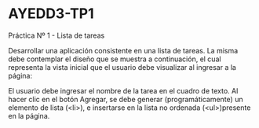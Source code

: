 # AYEDD3-TP1

Práctica Nº 1 - Lista de tareas

Desarrollar una aplicación consistente en una lista de tareas. La misma debe contemplar el diseño que se muestra a continuación, el cual representa la vista inicial que el usuario debe visualizar al ingresar a la página:



El usuario debe ingresar el nombre de la tarea en el cuadro de texto. Al hacer clic en el botón Agregar, se debe generar (programáticamente) un elemento de lista (\<li>), e insertarse en la lista no ordenada (\<ul>)presente en la página.
